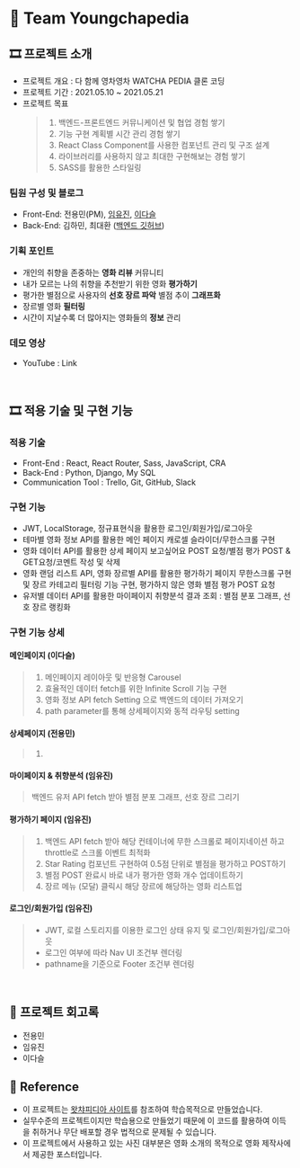 # 🍿 Team Youngchapedia

## 🎞 프로젝트 소개

- 프로젝트 개요 : 다 함께 영차영차 WATCHA PEDIA 클론 코딩
- 프로젝트 기간 : 2021.05.10 ~ 2021.05.21
- 프로젝트 목표
  > 1. 백엔드-프론트엔드 커뮤니케이션 및 협업 경험 쌓기
  > 2. 기능 구현 계획별 시간 관리 경험 쌓기
  > 3. React Class Component를 사용한 컴포넌트 관리 및 구조 설계
  > 4. 라이브러리를 사용하지 않고 최대한 구현해보는 경험 쌓기
  > 5. SASS를 활용한 스타일링

### 팀원 구성 및 블로그

- Front-End: 전용민(PM), [임유진](https://velog.io/@1703979), [이다슬](https://velog.io/@_seeul)
- Back-End: 김하민, 최대환 ([백엔드 깃허브](https://github.com/wecode-bootcamp-korea/20-1st-YOUNGCHAPEDIA-backend))

### 기획 포인트

- 개인의 취향을 존중하는 **영화 리뷰** 커뮤니티
- 내가 모르는 나의 취향을 추천받기 위한 영화 **평가하기**
- 평가한 별점으로 사용자의 **선호 장르 파악** 별점 추이 **그래프화**
- 장르별 영화 **필터링**
- 시간이 지날수록 더 많아지는 영화들의 **정보** 관리

### 데모 영상

- YouTube : Link

<br>

## 🎞 적용 기술 및 구현 기능

### 적용 기술

- Front-End : React, React Router, Sass, JavaScript, CRA
- Back-End : Python, Django, My SQL
- Communication Tool : Trello, Git, GitHub, Slack

### 구현 기능

- JWT, LocalStorage, 정규표현식을 활용한 로그인/회원가입/로그아웃
- 테마별 영화 정보 API를 활용한 메인 페이지 캐로셀 슬라이더/무한스크롤 구현
- 영화 데이터 API를 활용한 상세 페이지 보고싶어요 POST 요청/별점 평가 POST & GET요청/코멘트 작성 및 삭제
- 영화 랜덤 리스트 API, 영화 장르별 API를 활용한 평가하기 페이지 무한스크롤 구현 및 장르 카테고리 필터링 기능 구현, 평가하지 않은 영화 별점 평가 POST 요청
- 유저별 데이터 API를 활용한 마이페이지 취향분석 결과 조회 : 별점 분포 그래프, 선호 장르 랭킹화

### 구현 기능 상세

#### 메인페이지 (이다슬)

> 1.  메인페이지 레이아웃 및 반응형 Carousel
> 2.  효율적인 데이터 fetch를 위한 Infinite Scroll 기능 구현
> 3.  영화 정보 API fetch Setting 으로 백엔드의 데이터 가져오기
> 4.  path parameter를 통해 상세페이지와 동적 라우팅 setting

#### 상세페이지 (전용민)

> 1.

#### 마이페이지 & 취향분석 (임유진)

> 백엔드 유저 API fetch 받아 별점 분포 그래프, 선호 장르 그리기

#### 평가하기 페이지 (임유진)

> 1.  백엔드 API fetch 받아 해당 컨테이너에 무한 스크롤로 페이지네이션 하고 throttle로 스크롤 이벤트 최적화
> 2.  Star Rating 컴포넌트 구현하여 0.5점 단위로 별점을 평가하고 POST하기
> 3.  별점 POST 완료시 바로 내가 평가한 영화 개수 업데이트하기
> 4.  장르 메뉴 (모달) 클릭시 해당 장르에 해당하는 영화 리스트업

#### 로그인/회원가입 (임유진)

> - JWT, 로컬 스토리지를 이용한 로그인 상태 유지 및 로그인/회원가입/로그아웃
> - 로그인 여부에 따라 Nav UI 조건부 렌더링
> - pathname을 기준으로 Footer 조건부 렌더링

  <br>

## 📝 프로젝트 회고록

- 전용민
- 임유진
- 이다슬

## 📢 Reference

- 이 프로젝트는 [왓챠피디아 사이트](https://pedia.watcha.com/ko-KR)를 참조하여 학습목적으로 만들었습니다.
- 실무수준의 프로젝트이지만 학습용으로 만들었기 때문에 이 코드를 활용하여 이득을 취하거나 무단 배포할 경우 법적으로 문제될 수 있습니다.
- 이 프로젝트에서 사용하고 있는 사진 대부분은 영화 소개의 목적으로 영화 제작사에서 제공한 포스터입니다.

